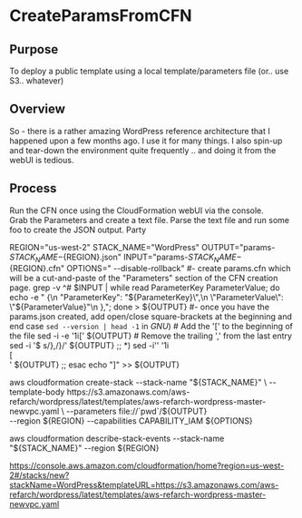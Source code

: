 # CreateParamsFromCFN

## Purpose 
To deploy a public template using a local template/parameters file (or.. use S3.. whatever) 

## Overview
So - there is a rather amazing WordPress reference architecture that I happened upon a few months ago.  I use it for many things.  I also spin-up and tear-down the environment quite frequently .. and doing it from the webUI is tedious.

## Process
Run the CFN once using the CloudFormation webUI via the console.  
Grab the Parameters and create a text file.
Parse the text file and run some foo to create the JSON output.
Party


REGION="us-west-2"
STACK_NAME="WordPress"
OUTPUT="params-${STACK_NAME}-${REGION}.json"
INPUT="params-${STACK_NAME}-${REGION}.cfn"
OPTIONS=" --disable-rollback"
#- create params.cfn which will be a cut-and-paste of the "Parameters" section of the CFN creation page.
grep -v ^# $INPUT | while read ParameterKey ParameterValue; do echo -e "  {\n    \"ParameterKey\": \"${ParameterKey}\",\n    \"ParameterValue\": \"${ParameterValue}\"\n  },"; done > ${OUTPUT}
#- once you have the params.json created, add open/close square-brackets at the beginning and end
case `sed --version | head -1` in
  *GNU*)
    # Add the '[' to the beginning of the file
    sed -i -e '1i[' ${OUTPUT}
    # Remove the trailing ',' from the last entry
    sed  -i '$ s/},/}/' ${OUTPUT}
  ;;
  *)
sed -i'' '1i\
[\
' ${OUTPUT}
  ;;
esac
echo "]" >> ${OUTPUT}

aws cloudformation create-stack --stack-name "${STACK_NAME}" \
  --template-body https://s3.amazonaws.com/aws-refarch/wordpress/latest/templates/aws-refarch-wordpress-master-newvpc.yaml \
  --parameters file://`pwd`/${OUTPUT} \
 --region ${REGION} --capabilities CAPABILITY_IAM ${OPTIONS}

aws cloudformation describe-stack-events --stack-name "${STACK_NAME}" --region ${REGION}




https://console.aws.amazon.com/cloudformation/home?region=us-west-2#/stacks/new?stackName=WordPress&templateURL=https://s3.amazonaws.com/aws-refarch/wordpress/latest/templates/aws-refarch-wordpress-master-newvpc.yaml
